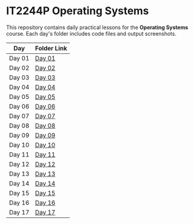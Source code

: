 # IT2244P Operating Systems

This repository contains daily practical lessons for the **Operating Systems** course. 
Each day's folder includes code files and output screenshots.


| Day  | Folder Link |
|------|------|
| Day 01 |  [Day 01](./Day01/) |
| Day 02 |  [Day 02](./Day02/) |
| Day 03 |  [Day 03](./Day03/) |
| Day 04 |  [Day 04](./Day04/) |
| Day 05 |  [Day 05](./Day05/) |
| Day 06 |  [Day 06](./Day06/) |
| Day 07 |  [Day 07](./Day07/) |
| Day 08 |  [Day 08](./Day08/) |
| Day 09 |  [Day 09](./Day09/) |
| Day 10 |  [Day 10](./Day10/) |
| Day 11 |  [Day 11](./Day11/) |
| Day 12 |  [Day 12](./Day12/) |
| Day 13 |  [Day 13](./Day13/) |
| Day 14 |  [Day 14](./Day14/) |
| Day 15 |  [Day 15](./Day15/) |
| Day 16 |  [Day 16](./Day16/) |
| Day 17 |  [Day 17](./Day17/) |
